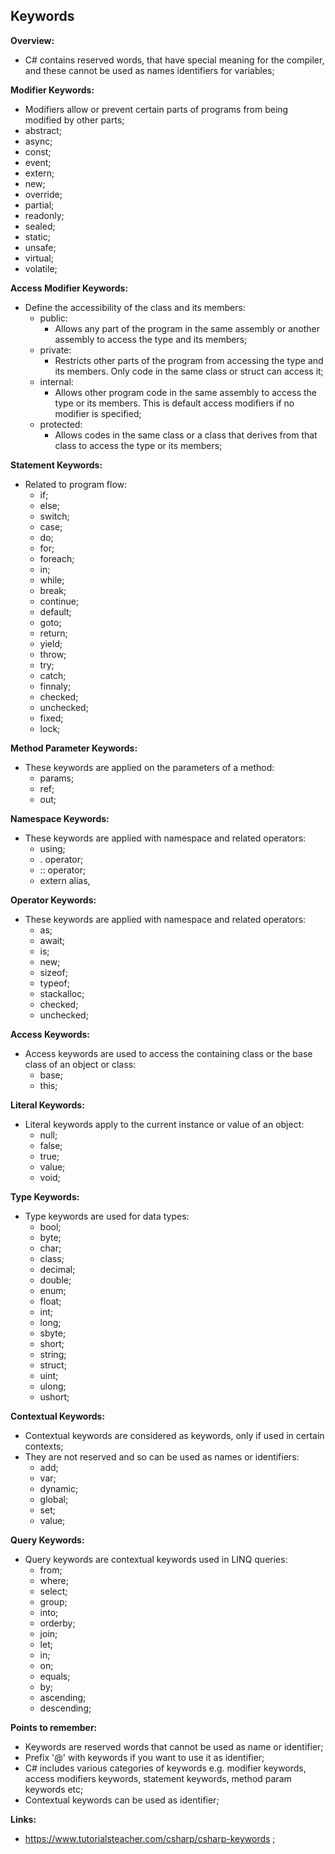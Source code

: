 ## Keywords

**Overview:**

- C# contains reserved words, that have special meaning for the compiler, and these cannot be used as names identifiers for variables;

**Modifier Keywords:**

- Modifiers allow or prevent certain parts of programs from being modified by other parts;
- abstract;
- async;
- const;
- event;
- extern;
- new;
- override;
- partial;
- readonly;
- sealed;
- static;
- unsafe;
- virtual;
- volatile;

**Access Modifier Keywords:**

- Define the accessibility of the class and its members:
  - public:
    - Allows any part of the program in the same assembly or another assembly to access the type and its members;
  - private:
    - Restricts other parts of the program from accessing the type and its members. Only code in the same class or struct can access it;
  - internal:
    - Allows other program code in the same assembly to access the type or its members. This is default access modifiers if no modifier is specified;
  - protected:
    - Allows codes in the same class or a class that derives from that class to access the type or its members;

**Statement Keywords:**

- Related to program flow:
  - if;
  - else;
  - switch;
  - case;
  - do;
  - for;
  - foreach;
  - in;
  - while;
  - break;
  - continue;
  - default;
  - goto;
  - return;
  - yield;
  - throw;
  - try;
  - catch;
  - finnaly;
  - checked;
  - unchecked;
  - fixed;
  - lock;

**Method Parameter Keywords:**

- These keywords are applied on the parameters of a method:
  - params;
  - ref;
  - out;

**Namespace Keywords:**

- These keywords are applied with namespace and related operators:
  - using;
  - . operator;
  - :: operator;
  - extern alias,

**Operator Keywords:**

- These keywords are applied with namespace and related operators:
  - as;
  - await;
  - is;
  - new;
  - sizeof;
  - typeof;
  - stackalloc;
  - checked;
  - unchecked;

**Access Keywords:**

- Access keywords are used to access the containing class or the base class of an object or class:
  - base;
  - this;

**Literal Keywords:**

- Literal keywords apply to the current instance or value of an object:
  - null;
  - false;
  - true;
  - value;
  - void;

**Type Keywords:**

- Type keywords are used for data types:
  - bool;
  - byte;
  - char;
  - class;
  - decimal;
  - double;
  - enum;
  - float;
  - int;
  - long;
  - sbyte;
  - short;
  - string;
  - struct;
  - uint;
  - ulong;
  - ushort;

**Contextual Keywords:**

- Contextual keywords are considered as keywords, only if used in certain contexts;
- They are not reserved and so can be used as names or identifiers:
  - add;
  - var;
  - dynamic;
  - global;
  - set;
  - value;

**Query Keywords:**

- Query keywords are contextual keywords used in LINQ queries:
  - from;
  - where;
  - select;
  - group;
  - into;
  - orderby;
  - join;
  - let;
  - in;
  - on;
  - equals;
  - by;
  - ascending;
  - descending;

**Points to remember:**

- Keywords are reserved words that cannot be used as name or identifier;
- Prefix '@' with keywords if you want to use it as identifier;
- C# includes various categories of keywords e.g. modifier keywords, access modifiers keywords, statement keywords, method param keywords etc;
- Contextual keywords can be used as identifier;

**Links:**

- https://www.tutorialsteacher.com/csharp/csharp-keywords ;
